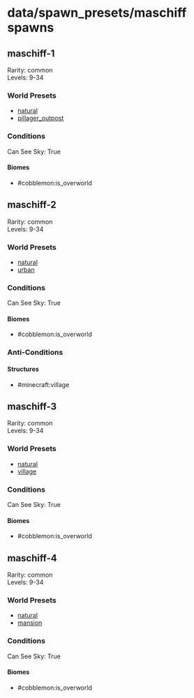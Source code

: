 # data/spawn_presets/maschiff spawns  
  
## maschiff-1  
Rarity: common  
Levels: 9-34  
  
### World Presets  
* [natural](/data/spawn_data/natural.md)  
* [pillager_outpost](/data/spawn_data/pillager_outpost.md)  
  
### Conditions  
Can See Sky: True  
  
#### Biomes  
  * #cobblemon:is_overworld
  
  
## maschiff-2  
Rarity: common  
Levels: 9-34  
  
### World Presets  
* [natural](/data/spawn_data/natural.md)  
* [urban](/data/spawn_data/urban.md)  
  
### Conditions  
Can See Sky: True  
  
#### Biomes  
  * #cobblemon:is_overworld
  
  
### Anti-Conditions  
  
#### Structures  
  * #minecraft:village
  
  
## maschiff-3  
Rarity: common  
Levels: 9-34  
  
### World Presets  
* [natural](/data/spawn_data/natural.md)  
* [village](/data/spawn_data/village.md)  
  
### Conditions  
Can See Sky: True  
  
#### Biomes  
  * #cobblemon:is_overworld
  
  
## maschiff-4  
Rarity: common  
Levels: 9-34  
  
### World Presets  
* [natural](/data/spawn_data/natural.md)  
* [mansion](/data/spawn_data/mansion.md)  
  
### Conditions  
Can See Sky: True  
  
#### Biomes  
  * #cobblemon:is_overworld
  
